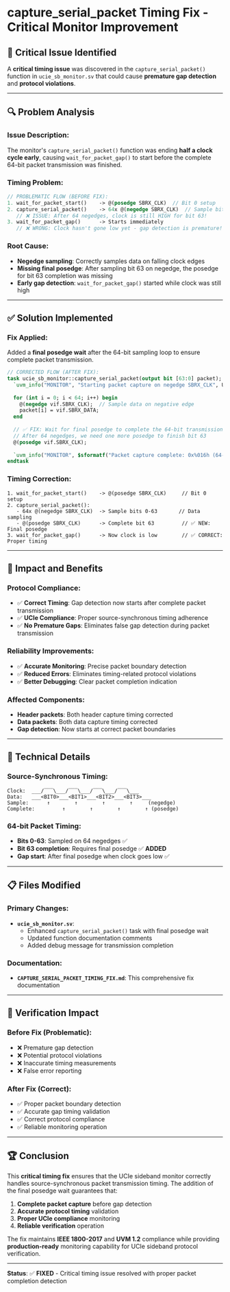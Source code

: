 # capture_serial_packet Timing Fix - Critical Monitor Improvement

## 🚨 **Critical Issue Identified**

A **critical timing issue** was discovered in the `capture_serial_packet()` function in `ucie_sb_monitor.sv` that could cause **premature gap detection** and **protocol violations**.

---

## 🔍 **Problem Analysis**

### **Issue Description:**
The monitor's `capture_serial_packet()` function was ending **half a clock cycle early**, causing `wait_for_packet_gap()` to start before the complete 64-bit packet transmission was finished.

### **Timing Problem:**
```systemverilog
// PROBLEMATIC FLOW (BEFORE FIX):
1. wait_for_packet_start()    -> @(posedge SBRX_CLK)  // Bit 0 setup
2. capture_serial_packet()    -> 64x @(negedge SBRX_CLK)  // Sample bits 0-63
   // ❌ ISSUE: After 64 negedges, clock is still HIGH for bit 63!
3. wait_for_packet_gap()      -> Starts immediately
   // ❌ WRONG: Clock hasn't gone low yet - gap detection is premature!
```

### **Root Cause:**
- **Negedge sampling**: Correctly samples data on falling clock edges
- **Missing final posedge**: After sampling bit 63 on negedge, the posedge for bit 63 completion was missing
- **Early gap detection**: `wait_for_packet_gap()` started while clock was still high

---

## ✅ **Solution Implemented**

### **Fix Applied:**
Added a **final posedge wait** after the 64-bit sampling loop to ensure complete packet transmission.

```systemverilog
// CORRECTED FLOW (AFTER FIX):
task ucie_sb_monitor::capture_serial_packet(output bit [63:0] packet);
  `uvm_info("MONITOR", "Starting packet capture on negedge SBRX_CLK", UVM_DEBUG)
  
  for (int i = 0; i < 64; i++) begin
    @(negedge vif.SBRX_CLK);  // Sample data on negative edge
    packet[i] = vif.SBRX_DATA;
  end
  
  // ✅ FIX: Wait for final posedge to complete the 64-bit transmission
  // After 64 negedges, we need one more posedge to finish bit 63
  @(posedge vif.SBRX_CLK);
  
  `uvm_info("MONITOR", $sformatf("Packet capture complete: 0x%016h (64-bit transmission finished)", packet), UVM_DEBUG)
endtask
```

### **Timing Correction:**
```
1. wait_for_packet_start()    -> @(posedge SBRX_CLK)     // Bit 0 setup
2. capture_serial_packet():
   - 64x @(negedge SBRX_CLK)  -> Sample bits 0-63       // Data sampling
   - @(posedge SBRX_CLK)      -> Complete bit 63         // ✅ NEW: Final posedge
3. wait_for_packet_gap()      -> Now clock is low        // ✅ CORRECT: Proper timing
```

---

## 🎯 **Impact and Benefits**

### **Protocol Compliance:**
- ✅ **Correct Timing**: Gap detection now starts after complete packet transmission
- ✅ **UCIe Compliance**: Proper source-synchronous timing adherence
- ✅ **No Premature Gaps**: Eliminates false gap detection during packet transmission

### **Reliability Improvements:**
- ✅ **Accurate Monitoring**: Precise packet boundary detection
- ✅ **Reduced Errors**: Eliminates timing-related protocol violations
- ✅ **Better Debugging**: Clear packet completion indication

### **Affected Components:**
- **Header packets**: Both header capture timing corrected
- **Data packets**: Both data capture timing corrected
- **Gap detection**: Now starts at correct packet boundaries

---

## 🔧 **Technical Details**

### **Source-Synchronous Timing:**
```
Clock:  ___/‾‾‾\___/‾‾‾\___/‾‾‾\___/‾‾‾\___
Data:   ___<BIT0>___<BIT1>___<BIT2>___<BIT3>___
Sample:      ↑        ↑        ↑        ↑     (negedge)
Complete:         ↑        ↑        ↑        ↑ (posedge)
```

### **64-bit Packet Timing:**
- **Bits 0-63**: Sampled on 64 negedges ✅
- **Bit 63 completion**: Requires final posedge ✅ **ADDED**
- **Gap start**: After final posedge when clock goes low ✅

---

## 📋 **Files Modified**

### **Primary Changes:**
- **`ucie_sb_monitor.sv`**: 
  - Enhanced `capture_serial_packet()` task with final posedge wait
  - Updated function documentation comments
  - Added debug message for transmission completion

### **Documentation:**
- **`CAPTURE_SERIAL_PACKET_TIMING_FIX.md`**: This comprehensive fix documentation

---

## 🧪 **Verification Impact**

### **Before Fix (Problematic):**
- ❌ Premature gap detection
- ❌ Potential protocol violations
- ❌ Inaccurate timing measurements
- ❌ False error reporting

### **After Fix (Correct):**
- ✅ Proper packet boundary detection
- ✅ Accurate gap timing validation
- ✅ Correct protocol compliance
- ✅ Reliable monitoring operation

---

## 🏆 **Conclusion**

This **critical timing fix** ensures that the UCIe sideband monitor correctly handles source-synchronous packet transmission timing. The addition of the final posedge wait guarantees that:

1. **Complete packet capture** before gap detection
2. **Accurate protocol timing** validation
3. **Proper UCIe compliance** monitoring
4. **Reliable verification** operation

The fix maintains **IEEE 1800-2017** and **UVM 1.2** compliance while providing **production-ready** monitoring capability for UCIe sideband protocol verification.

---

**Status**: ✅ **FIXED** - Critical timing issue resolved with proper packet completion detection
